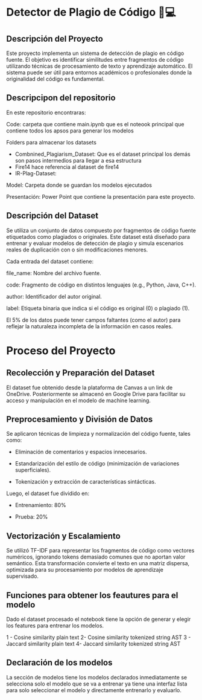 # Detector de Plagio de Código 🧠💻
## Descripción del Proyecto
Este proyecto implementa un sistema de detección de plagio en código fuente. El objetivo es identificar similitudes entre fragmentos de código utilizando técnicas de procesamiento de texto y aprendizaje automático. El sistema puede ser útil para entornos académicos o profesionales donde la originalidad del código es fundamental.

## Descripcipon del repositorio

En este repositorio encontraras:

Code: carpeta que contiene main.ipynb que es el noteook principal que contiene todos los apsos para generar los modelos

Folders para almacenar los datasets
- Combnined_Plagiarism_Dataset: Que es el dataset principal los demás son pasos intermedios para llegar a esa estructura
- Fire14 hace referencia al dataset de fire14
- IR-Plag-Dataset: 

Model: Carpeta donde se guardan los modelos ejecutados

Presentación: Power Point que contiene la presentación para este proyecto.

## Descripción del Dataset
Se utiliza un conjunto de datos compuesto por fragmentos de código fuente etiquetados como plagiados o originales. Este dataset está diseñado para entrenar y evaluar modelos de detección de plagio y simula escenarios reales de duplicación con o sin modificaciones menores.

Cada entrada del dataset contiene:

file_name: Nombre del archivo fuente.

code: Fragmento de código en distintos lenguajes (e.g., Python, Java, C++).

author: Identificador del autor original.

label: Etiqueta binaria que indica si el código es original (0) o plagiado (1).

El 5% de los datos puede tener campos faltantes (como el autor) para reflejar la naturaleza incompleta de la información en casos reales.

# Proceso del Proyecto
## Recolección y Preparación del Dataset
El dataset fue obtenido desde la plataforma de Canvas a un link de OneDrive. Posteriormente se almacenó en Google Drive para facilitar su acceso y manipulación en el modelo de machine learning.

## Preprocesamiento y División de Datos
Se aplicaron técnicas de limpieza y normalización del código fuente, tales como:

* Eliminación de comentarios y espacios innecesarios.

* Estandarización del estilo de código (minimización de variaciones superficiales).

* Tokenización y extracción de características sintácticas.

Luego, el dataset fue dividido en:

* Entrenamiento: 80%

* Prueba: 20%

## Vectorización y Escalamiento
Se utilizó TF-IDF para representar los fragmentos de código como vectores numéricos, ignorando tokens demasiado comunes que no aportan valor semántico. Esta transformación convierte el texto en una matriz dispersa, optimizada para su procesamiento por modelos de aprendizaje supervisado.

## Funciones para obtener los feautures para el modelo
Dado el dataset procesado el notebook tiene la opción de generar y elegir los features para entrenar los modelos.

1 - Cosine similarity plain text
2- Cosine similarity tokenized string AST
3 - Jaccard similarity plain text
4- Jaccard similarity tokenized string AST

## Declaración de los modelos

La sección de modelos tiene los modelos declarados inmediatamente se selecciona solo el modelo que se va a entrenar
ya tiene una interfaz lista para solo seleccionar el modelo y directamente entrenarlo y evaluarlo.

